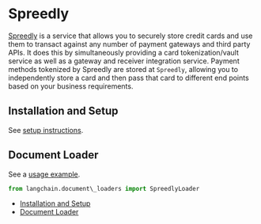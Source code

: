 # Spreedly

[Spreedly](https://docs.spreedly.com/) is a service that allows you to securely store credit cards and use them to transact against any number of payment gateways and third party APIs. It does this by simultaneously providing a card tokenization/vault service as well as a gateway and receiver integration service. Payment methods tokenized by Spreedly are stored at `Spreedly`, allowing you to independently store a card and then pass that card to different end points based on your business requirements.

## Installation and Setup[​](#installation-and-setup "Direct link to Installation and Setup")

See [setup instructions](/docs/integrations/document_loaders/spreedly.html).

## Document Loader[​](#document-loader "Direct link to Document Loader")

See a [usage example](/docs/integrations/document_loaders/spreedly).

```python
from langchain.document\_loaders import SpreedlyLoader  

```

- [Installation and Setup](#installation-and-setup)
- [Document Loader](#document-loader)
